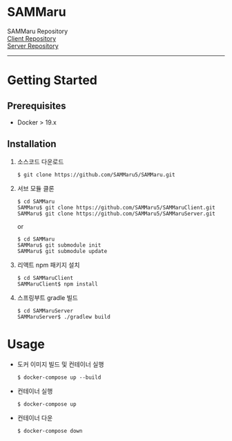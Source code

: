 # SAMMaru
SAMMaru Repository <br>
[Client Repository](https://github.com/SAMMaru5/SAMMaruClient) <br>
[Server Repository](https://github.com/SAMMaru5/SAMMaruServer)

---
# Getting Started

## Prerequisites
- Docker > 19.x

## Installation
1. 소스코드 다운로드
    ```shell
    $ git clone https://github.com/SAMMaru5/SAMMaru.git
    ```
2. 서브 모듈 클론
    ```shell
    $ cd SAMMaru
    SAMMaru$ git clone https://github.com/SAMMaru5/SAMMaruClient.git
    SAMMaru$ git clone https://github.com/SAMMaru5/SAMMaruServer.git
    ```
    or
    ```shell
    $ cd SAMMaru
    SAMMaru$ git submodule init
    SAMMaru$ git submodule update
    ```
3. 리액트 npm 패키지 설치
    ```shell
    $ cd SAMMaruClient
    SAMMaruClient$ npm install
    ```
3. 스프링부트 gradle 빌드
    ```shell
    $ cd SAMMaruServer
    SAMMaruServer$ ./gradlew build
    ```
# Usage
- 도커 이미지 빌드 및 컨테이너 실행
    ```shell
    $ docker-compose up --build
    ```
- 컨테이너 실행
    ```shell
    $ docker-compose up
    ```
- 컨테이너 다운
    ```shell
    $ docker-compose down
    ```

